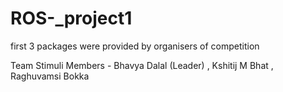 # ROS-_project1

first 3 packages were provided by organisers of competition

Team Stimuli 
Members - Bhavya Dalal (Leader) , Kshitij M Bhat , Raghuvamsi Bokka
